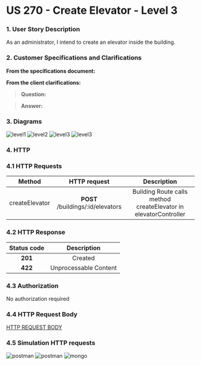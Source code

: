 # US 270 - Create Elevator - Level 3

### 1. User Story Description

As an administrator, I intend to create an elevator inside the building.

### 2. Customer Specifications and Clarifications

**From the specifications document:**



**From the client clarifications:**

> **Question:**

> **Answer:**

### 3. Diagrams

![level1](level1/process-view.svg)
![level2](level2/process-view.svg)
![level3](level3/process-view.svg)
![level3](level3/class-diagram.svg)

### 4. HTTP

### 4.1 HTTP Requests

|     Method     |    HTTP request     |                           Description                            |
|:--------------:|:-------------------:|:----------------------------------------------------------------:|
| createElevator | **POST** /buildings/:id/elevators | Building Route calls method createElevator in elevatorController |

### 4.2 HTTP Response
|  Status code  |       Description       |
|:-------------:|:-----------------------:|
|    **201**    |         Created         |
|    **422**    |  Unprocessable Content  |

### 4.3 Authorization

No authorization required

### 4.4 HTTP Request Body

[HTTP REQUEST BODY](./README/test.elevators.txt)

### 4.5 Simulation HTTP requests

![postman](README/postman_buildingB_elevator1.JPG)
![postman](README/postman_buildingB_elevator2.JPG)
![mongo](README/mongo_buildingB_elevator2.JPG)
